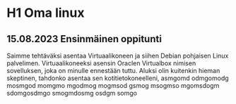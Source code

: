 # H1 Oma linux

## 15.08.2023 Ensinmäinen oppitunti

Saimme tehtäväksi asentaa Virtuaalikoneen ja siihen Debian pohjaisen Linux palvelimen. Virtuaalikoneeksi asensin Oraclen Virtualbox nimisen sovelluksen, joka on minulle ennestään tuttu. Aluksi olin kuitenkin hieman skeptinen, tahdonko asentaa sen kotitietokoneelleni, asmgomd odmgomodg mosmgod momgmo mgodmog mogmsod gsmog msogmso mgomsdogm sdomgosdmgo smogmdosmg osdgm somgo
